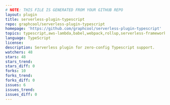 ```yaml
---
# NOTE: THIS FILE IS GENERATED FROM YOUR GITHUB REPO
layout: plugin
title: serverless-plugin-typescript
repo: graphcool/serverless-plugin-typescript
homepage: 'https://github.com/graphcool/serverless-plugin-typescript'
topics: typescript,aws-lambda,babel,webpack,rollup,serverless-framework,serverless-plugin
language: TypeScript
license: 
description: Serverless plugin for zero-config Typescript support.
watchers: 48
stars: 48
stars_trend: 
stars_diff: 0
forks: 10
forks_trend: 
forks_diff: 0
issues: 6
issues_trend: 
issues_diff: 0
---
```

